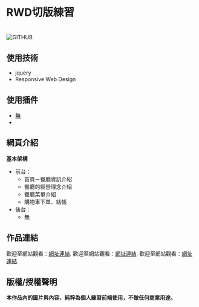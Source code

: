 # RWD切版練習 <h1>
![GITHUB](https://j-mingyan.github.io/Masyale.github.io/images/OfficialPictures.png "官方圖片")

## 使用技術
* jquery
* Responsive Web Design
## 使用插件
* [無](#)
* 
## 網頁介紹
**基本架構**  
* 前台：
  * 首頁－餐廳資訊介紹
  * 餐廳的經營理念介紹
  * 餐廳菜單介紹
  * 購物車下單、結帳
* 後台：
  * 無   


## 作品連結
歡迎至網站觀看：[網址連結](https://j-mingyan.github.io/rwdPractise/rwdPractise/rwdpractise1.html).
歡迎至網站觀看：[網址連結](https://j-mingyan.github.io/rwdPractise/rwdPractise/rwdpractise2.html).
歡迎至網站觀看：[網址連結](https://j-mingyan.github.io/rwdPractise/rwdPractise/rwdpractise3.html).


## 版權/授權聲明
**本作品內的圖片與內容，純粹為個人練習前端使用，不做任何商業用途。**
